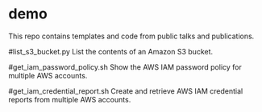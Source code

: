 # demo
This repo contains templates and code from public talks and publications.

#list_s3_bucket.py
List the contents of an Amazon S3 bucket.

#get_iam_password_policy.sh
Show the AWS IAM password policy for multiple AWS accounts.

#get_iam_credential_report.sh
Create and retrieve AWS IAM credential reports from multiple AWS accounts.
